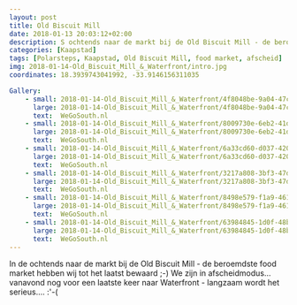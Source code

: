 ```yaml
---
layout: post
title: Old Biscuit Mill
date: 2018-01-13 20:03:12+02:00
description: S ochtends naar de markt bij de Old Biscuit Mill - de beroemdste hebben wij tot het laatst bewaard ;-) 
categories: [Kaapstad]
tags: [Polarsteps, Kaapstad, Old Biscuit Mill, food market, afscheid]
img: 2018-01-14-Old_Biscuit_Mill_&_Waterfront/intro.jpg
coordinates: 18.3939743041992, -33.9146156311035

Gallery:
    - small: 2018-01-14-Old_Biscuit_Mill_&_Waterfront/4f8048be-9a04-47c0-a1f2-ca070505ae91_large_image.jpg
      large: 2018-01-14-Old_Biscuit_Mill_&_Waterfront/4f8048be-9a04-47c0-a1f2-ca070505ae91_large_image.jpg
      text:  WeGoSouth.nl
    - small: 2018-01-14-Old_Biscuit_Mill_&_Waterfront/8009730e-6eb2-41d1-a22a-6bb91193fe4c_large_image.jpg
      large: 2018-01-14-Old_Biscuit_Mill_&_Waterfront/8009730e-6eb2-41d1-a22a-6bb91193fe4c_large_image.jpg
      text:  WeGoSouth.nl
    - small: 2018-01-14-Old_Biscuit_Mill_&_Waterfront/6a33cd60-d037-420b-959c-b43bf2848ddd_large_image.jpg
      large: 2018-01-14-Old_Biscuit_Mill_&_Waterfront/6a33cd60-d037-420b-959c-b43bf2848ddd_large_image.jpg
      text:  WeGoSouth.nl
    - small: 2018-01-14-Old_Biscuit_Mill_&_Waterfront/3217a808-3bf3-47d7-b752-a95584d9a4a7_large_image.jpg
      large: 2018-01-14-Old_Biscuit_Mill_&_Waterfront/3217a808-3bf3-47d7-b752-a95584d9a4a7_large_image.jpg
      text:  WeGoSouth.nl
    - small: 2018-01-14-Old_Biscuit_Mill_&_Waterfront/8498e579-f1a9-461d-9d7d-3235cef58ee8_large_image.jpg
      large: 2018-01-14-Old_Biscuit_Mill_&_Waterfront/8498e579-f1a9-461d-9d7d-3235cef58ee8_large_image.jpg
      text:  WeGoSouth.nl
    - small: 2018-01-14-Old_Biscuit_Mill_&_Waterfront/63984845-1d0f-48b1-a12e-ef3a4606acf2_large_image.jpg
      large: 2018-01-14-Old_Biscuit_Mill_&_Waterfront/63984845-1d0f-48b1-a12e-ef3a4606acf2_large_image.jpg
      text:  WeGoSouth.nl
---
```

In de ochtends naar de markt bij de Old Biscuit Mill - de beroemdste food market hebben wij tot het laatst bewaard ;-)
We zijn in afscheidmodus... vanavond nog voor een laatste keer naar Waterfront - langzaam wordt het serieus.... :'-( 
